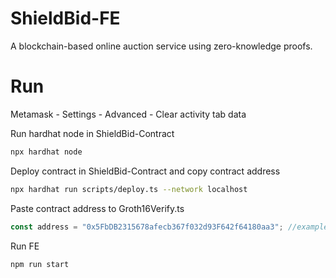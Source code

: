 # ShieldBid-FE

A blockchain-based online auction service using zero-knowledge proofs.

# Run

Metamask - Settings - Advanced - Clear activity tab data

Run hardhat node in ShieldBid-Contract

```sh
npx hardhat node
```

Deploy contract in ShieldBid-Contract and copy contract address

```sh
npx hardhat run scripts/deploy.ts --network localhost
```

Paste contract address to Groth16Verify.ts

```ts
const address = "0x5FbDB2315678afecb367f032d93F642f64180aa3"; //example address
```

Run FE

```sh
npm run start
```
